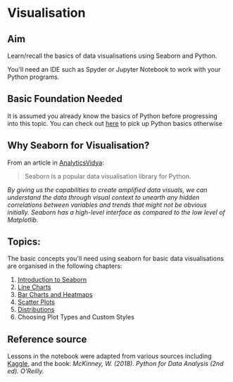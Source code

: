 # Visualisation

## Aim

   Learn/recall the basics of data visualisations using Seaborn and Python. 

   You'll need an IDE such as Spyder or Jupyter Notebook to work with your Python programs.

## Basic Foundation Needed

It is assumed you already know the basics of Python before progressing into this topic. You can check out [here](https://github.com/colintwh/python) to pick up Python basics otherwise
    

## Why Seaborn for Visualisation?

From an article in [AnalyticsVidya](https://www.analyticsvidhya.com/blog/2019/09/comprehensive-data-visualization-guide-seaborn-python/): 

> Seaborn is a popular data visualisation library for Python. 

*By giving us the capabilities to create amplified data visuals, we can understand the data through visual context to unearth any hidden correlations between variables and trends that might not be obvious initially. Seaborn has a high-level interface as compared to the low level of Matplotlib.* 


## Topics:

The basic concepts you'll need using seaborn for basic data visualisations are organised in the following chapters:

   1. [Introduction to Seaborn](https://github.com/colintwh/visualisation/blob/master/introseaborn.ipynb)
   2. [Line Charts](https://github.com/colintwh/visualisation/blob/master/linecharts.ipynb)
   3. [Bar Charts and Heatmaps](https://github.com/colintwh/visualisation/blob/master/barcharts_heatmaps.ipynb)
   4. [Scatter Plots](https://github.com/colintwh/visualisation/blob/master/scatterplots.ipynb)
   5. [Distributions](https://github.com/colintwh/visualisation/blob/master/distplots.ipynb)
   6. Choosing Plot Types and Custom Styles
   

## Reference source

Lessons in the notebook were adapted from various sources including [Kaggle](https://www.kaggle.com/), and the book: *McKinney, W. (2018). Python for Data Analysis (2nd ed). O'Reilly.*
   